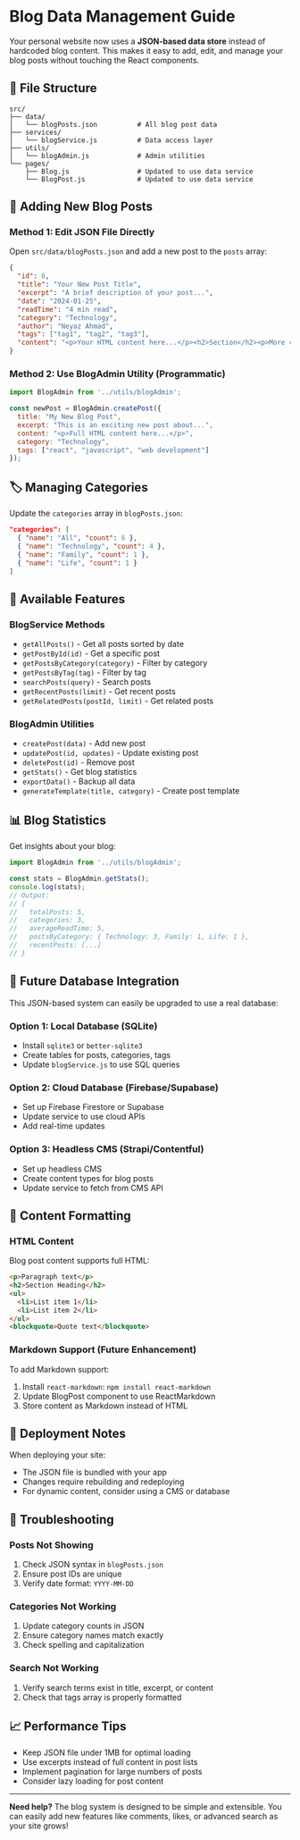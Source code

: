 # Blog Data Management Guide

Your personal website now uses a **JSON-based data store** instead of hardcoded blog content. This makes it easy to add, edit, and manage your blog posts without touching the React components.

## 📁 File Structure

```
src/
├── data/
│   └── blogPosts.json          # All blog post data
├── services/
│   └── blogService.js          # Data access layer
├── utils/
│   └── blogAdmin.js            # Admin utilities
└── pages/
    ├── Blog.js                 # Updated to use data service
    └── BlogPost.js             # Updated to use data service
```

## 📝 Adding New Blog Posts

### Method 1: Edit JSON File Directly
Open `src/data/blogPosts.json` and add a new post to the `posts` array:

```json
{
  "id": 6,
  "title": "Your New Post Title",
  "excerpt": "A brief description of your post...",
  "date": "2024-01-25",
  "readTime": "4 min read",
  "category": "Technology",
  "author": "Neyaz Ahmad",
  "tags": ["tag1", "tag2", "tag3"],
  "content": "<p>Your HTML content here...</p><h2>Section</h2><p>More content...</p>"
}
```

### Method 2: Use BlogAdmin Utility (Programmatic)
```javascript
import BlogAdmin from '../utils/blogAdmin';

const newPost = BlogAdmin.createPost({
  title: "My New Blog Post",
  excerpt: "This is an exciting new post about...",
  content: "<p>Full HTML content here...</p>",
  category: "Technology",
  tags: ["react", "javascript", "web development"]
});
```

## 🏷️ Managing Categories

Update the `categories` array in `blogPosts.json`:

```json
"categories": [
  { "name": "All", "count": 6 },
  { "name": "Technology", "count": 4 },
  { "name": "Family", "count": 1 },
  { "name": "Life", "count": 1 }
]
```

## 🎯 Available Features

### BlogService Methods
- `getAllPosts()` - Get all posts sorted by date
- `getPostById(id)` - Get a specific post
- `getPostsByCategory(category)` - Filter by category
- `getPostsByTag(tag)` - Filter by tag
- `searchPosts(query)` - Search posts
- `getRecentPosts(limit)` - Get recent posts
- `getRelatedPosts(postId, limit)` - Get related posts

### BlogAdmin Utilities
- `createPost(data)` - Add new post
- `updatePost(id, updates)` - Update existing post
- `deletePost(id)` - Remove post
- `getStats()` - Get blog statistics
- `exportData()` - Backup all data
- `generateTemplate(title, category)` - Create post template

## 📊 Blog Statistics

Get insights about your blog:

```javascript
import BlogAdmin from '../utils/blogAdmin';

const stats = BlogAdmin.getStats();
console.log(stats);
// Output:
// {
//   totalPosts: 5,
//   categories: 3,
//   averageReadTime: 5,
//   postsByCategory: { Technology: 3, Family: 1, Life: 1 },
//   recentPosts: [...]
// }
```

## 🔄 Future Database Integration

This JSON-based system can easily be upgraded to use a real database:

### Option 1: Local Database (SQLite)
- Install `sqlite3` or `better-sqlite3`
- Create tables for posts, categories, tags
- Update `blogService.js` to use SQL queries

### Option 2: Cloud Database (Firebase/Supabase)
- Set up Firebase Firestore or Supabase
- Update service to use cloud APIs
- Add real-time updates

### Option 3: Headless CMS (Strapi/Contentful)
- Set up headless CMS
- Create content types for blog posts
- Update service to fetch from CMS API

## 🎨 Content Formatting

### HTML Content
Blog post content supports full HTML:
```html
<p>Paragraph text</p>
<h2>Section Heading</h2>
<ul>
  <li>List item 1</li>
  <li>List item 2</li>
</ul>
<blockquote>Quote text</blockquote>
```

### Markdown Support (Future Enhancement)
To add Markdown support:
1. Install `react-markdown`: `npm install react-markdown`
2. Update BlogPost component to use ReactMarkdown
3. Store content as Markdown instead of HTML

## 🚀 Deployment Notes

When deploying your site:
- The JSON file is bundled with your app
- Changes require rebuilding and redeploying
- For dynamic content, consider using a CMS or database

## 🔧 Troubleshooting

### Posts Not Showing
1. Check JSON syntax in `blogPosts.json`
2. Ensure post IDs are unique
3. Verify date format: `YYYY-MM-DD`

### Categories Not Working
1. Update category counts in JSON
2. Ensure category names match exactly
3. Check spelling and capitalization

### Search Not Working
1. Verify search terms exist in title, excerpt, or content
2. Check that tags array is properly formatted

## 📈 Performance Tips

- Keep JSON file under 1MB for optimal loading
- Use excerpts instead of full content in post lists
- Implement pagination for large numbers of posts
- Consider lazy loading for post content

---

**Need help?** The blog system is designed to be simple and extensible. You can easily add new features like comments, likes, or advanced search as your site grows!
